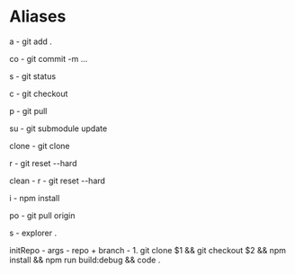 # Aliases

a - git add .

co - git commit -m ...

s - git status

c - git checkout

p - git pull

su - git submodule update

clone - git clone

r - git reset --hard

clean - r - git reset --hard

i - npm install

po - git pull origin

s - explorer .

initRepo - args - repo + branch - 1. git clone $1 && git checkout $2 && npm install && npm run build:debug && code . 